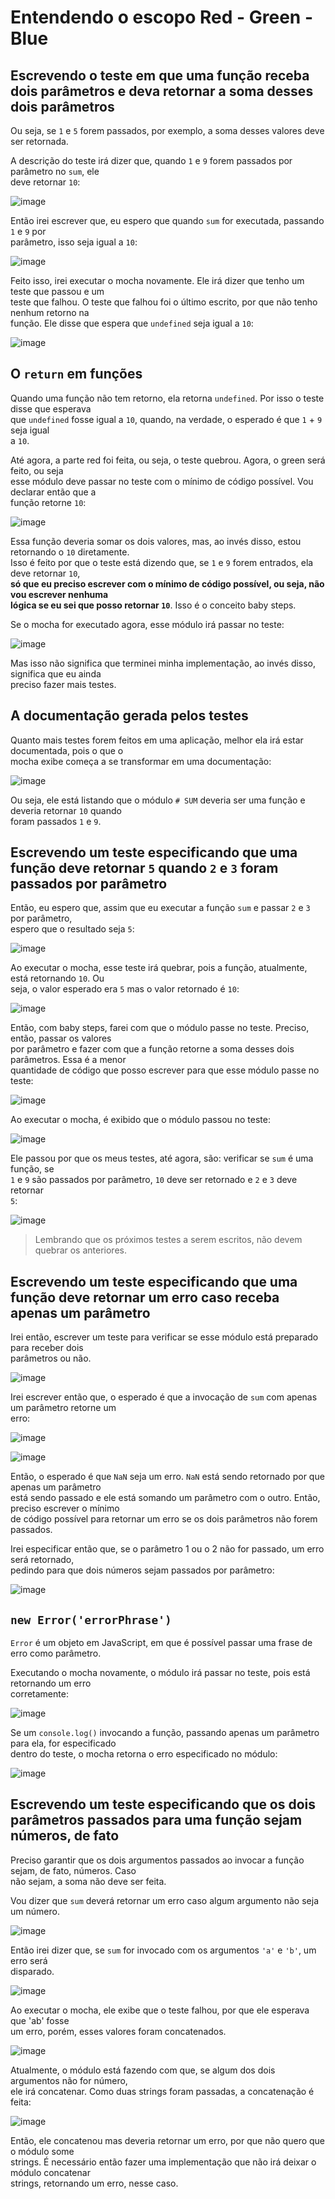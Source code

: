 # Entendendo o escopo Red - Green - Blue

## Escrevendo o teste em que uma função receba dois parâmetros e deva retornar a soma desses dois parâmetros  
Ou seja, se `1` e `5` forem passados, por exemplo, a soma desses valores deve ser retornada.  

A descrição do teste irá dizer que, quando `1` e `9` forem passados por parâmetro no `sum`, ele  
deve retornar `10`:  

![image](https://user-images.githubusercontent.com/29297788/33491686-24b49b88-d6a2-11e7-9bcf-623f86506349.png)

Então irei escrever que, eu espero que quando `sum` for executada, passando `1` e `9` por  
parâmetro, isso seja igual a `10`:  

![image](https://user-images.githubusercontent.com/29297788/33491861-a3ae2878-d6a2-11e7-9db8-9391d360a6ac.png)

Feito isso, irei executar o mocha novamente. Ele irá dizer que tenho um teste que passou e um  
teste que falhou. O teste que falhou foi o último escrito, por que não tenho nenhum retorno na  
função. Ele disse que espera que `undefined` seja igual a `10`:  

![image](https://user-images.githubusercontent.com/29297788/33491998-fdb16894-d6a2-11e7-9092-c67076ff2575.png)

## O `return` em funções 
Quando uma função não tem retorno, ela retorna `undefined`. Por isso o teste disse que esperava  
que `undefined` fosse igual a `10`, quando, na verdade, o esperado é que `1` + `9` seja igual  
a `10`.  

Até agora, a parte red foi feita, ou seja, o teste quebrou. Agora, o green será feito, ou seja  
esse módulo deve passar no teste com o mínimo de código possível. Vou declarar então que a  
função retorne `10`:  

![image](https://user-images.githubusercontent.com/29297788/33492245-9bff7216-d6a3-11e7-8d90-f8dd988302b9.png)

Essa função deveria somar os dois valores, mas, ao invés disso, estou retornando o `10` diretamente.  
Isso é feito por que o teste está dizendo que, se `1` e `9` forem entrados, ela deve retornar `10`,  
**só que eu preciso escrever com o mínimo de código possível, ou seja, não vou escrever nenhuma  
lógica se eu sei que posso retornar `10`**. Isso é o conceito baby steps.  

Se o mocha for executado agora, esse módulo irá passar no teste:  

![image](https://user-images.githubusercontent.com/29297788/33492400-1b7fed18-d6a4-11e7-9d69-3906c7f7baaa.png)

Mas isso não significa que terminei minha implementação, ao invés disso, significa que eu ainda  
preciso fazer mais testes. 

## A documentação gerada pelos testes 
Quanto mais testes forem feitos em  uma aplicação, melhor ela irá estar documentada, pois o que o  
mocha exibe começa a se transformar em uma documentação:  

![image](https://user-images.githubusercontent.com/29297788/33492706-0bbde2bc-d6a5-11e7-89cd-56e636717be2.png)

Ou seja, ele está listando que o módulo `# SUM` deveria ser uma função e deveria retornar `10` quando  
foram passados `1` e `9`.  

## Escrevendo um teste especificando que uma função deve retornar `5` quando `2` e `3` foram passados por parâmetro 
Então, eu espero que, assim que eu executar a função `sum` e passar `2` e `3` por parâmetro,  
espero que o resultado seja `5`:  

![image](https://user-images.githubusercontent.com/29297788/33492955-d2b094b4-d6a5-11e7-9ff6-4c05a758ea9b.png)

Ao executar o mocha, esse teste irá quebrar, pois a função, atualmente, está retornando `10`. Ou  
seja, o valor esperado era `5` mas o valor retornado é `10`:  

![image](https://user-images.githubusercontent.com/29297788/33493054-19ea8664-d6a6-11e7-8b98-b7baa6a6b2f5.png)

Então, com baby steps, farei com que o módulo passe no teste. Preciso, então, passar os valores  
por parâmetro e fazer com que a função retorne a soma desses dois parâmetros. Essa é a menor  
quantidade de código que posso escrever para que esse módulo passe no teste:  

![image](https://user-images.githubusercontent.com/29297788/33493219-7a800076-d6a6-11e7-9703-ef68cb1087f4.png)

Ao executar o mocha, é exibido que o módulo passou no teste:  

![image](https://user-images.githubusercontent.com/29297788/33493247-942c3904-d6a6-11e7-87ea-641618c962fd.png)

Ele passou por que os meus testes, até agora, são: verificar se `sum` é uma função, se  
`1` e `9` são passados por parâmetro, `10` deve ser retornado e `2` e `3` deve retornar  
`5`:  

![image](https://user-images.githubusercontent.com/29297788/33493373-fb64241a-d6a6-11e7-84ed-c918eaa8949a.png)

>Lembrando que os próximos testes a serem escritos, não devem quebrar os anteriores. 

## Escrevendo um teste especificando que uma função deve retornar um erro caso receba apenas um parâmetro  

Irei então, escrever um teste para verificar se esse módulo está preparado para receber dois  
parâmetros ou não. 

![image](https://user-images.githubusercontent.com/29297788/33493531-7c8849c2-d6a7-11e7-85ec-d8a240086723.png)

Irei escrever então que, o esperado é que a invocação de `sum` com apenas um parâmetro retorne um  
erro:  

![image](https://user-images.githubusercontent.com/29297788/33493597-bfd68dec-d6a7-11e7-998e-54c41e20437e.png)

![image](https://user-images.githubusercontent.com/29297788/33493642-ddcb9734-d6a7-11e7-91fd-c3141a16456f.png)

Então, o esperado é que `NaN` seja um erro. `NaN` está sendo retornado por que apenas um parâmetro  
está sendo passado e ele está somando um parâmetro com o outro. Então, preciso escrever o mínimo  
de código possível para retornar um erro se os dois parâmetros não forem passados.  

Irei especificar então que, se o parâmetro 1 ou o 2 não for passado, um erro será retornado,  
pedindo para que dois números sejam passados por parâmetro:  

![image](https://user-images.githubusercontent.com/29297788/33493789-60506aae-d6a8-11e7-9e3a-ec75e230485a.png)

## `new Error('errorPhrase')` 
`Error` é um objeto em JavaScript, em que é possível passar uma frase de erro como parâmetro.  

Executando o mocha novamente, o módulo irá passar no teste, pois está retornando um erro  
corretamente:  

![image](https://user-images.githubusercontent.com/29297788/33510596-ef564466-d6f4-11e7-983f-a690d07e4a12.png)

Se um `console.log()` invocando a função, passando apenas um parâmetro para ela, for especificado  
dentro do teste, o mocha retorna o erro especificado no módulo:  

![image](https://user-images.githubusercontent.com/29297788/33510617-2cfa4c4a-d6f5-11e7-9c91-3e3086dbd7ad.png)

## Escrevendo um teste especificando que os dois parâmetros passados para uma função sejam números, de fato 
Preciso garantir que os dois argumentos passados ao invocar a função sejam, de fato, números. Caso  
não sejam, a soma não deve ser feita.  

Vou dizer que `sum` deverá retornar um erro caso algum argumento não seja um número.  

![image](https://user-images.githubusercontent.com/29297788/33510663-d9d16b6a-d6f5-11e7-9503-81860de836bb.png)

Então irei dizer que, se `sum` for invocado com os argumentos `'a'` e `'b'`, um erro será  
disparado.  

![image](https://user-images.githubusercontent.com/29297788/33510677-107a9e70-d6f6-11e7-8a0e-ebc319dd857f.png)

Ao executar o mocha, ele exibe que o teste falhou, por que ele esperava que 'ab' fosse  
um erro, porém, esses valores foram concatenados. 

![image](https://user-images.githubusercontent.com/29297788/33510695-4ec02f10-d6f6-11e7-91cd-581954b68e36.png)

Atualmente, o módulo está fazendo com que, se algum dos dois argumentos não for número,  
ele irá concatenar. Como duas strings foram passadas, a concatenação é feita:  

![image](https://user-images.githubusercontent.com/29297788/33510721-e1a65264-d6f6-11e7-9f1e-222c0dcb6d54.png)

Então, ele concatenou mas deveria retornar um erro, por que não quero que o módulo some  
strings. É necessário então fazer uma implementação que não irá deixar o módulo concatenar  
strings, retornando um erro, nesse caso. 
